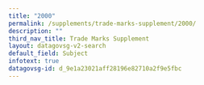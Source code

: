 ```yaml
---
title: "2000"
permalink: /supplements/trade-marks-supplement/2000/
description: ""
third_nav_title: Trade Marks Supplement
layout: datagovsg-v2-search
default_field: Subject
infotext: true
datagovsg-id: d_9e1a23021aff28196e82710a2f9e5fbc
---
```

